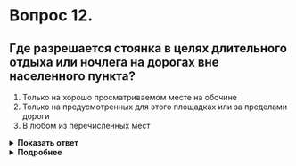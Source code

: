 # Вопрос 12.

## Где разрешается стоянка в целях длительного отдыха или ночлега на дорогах вне населенного пункта?

1. Только на хорошо просматриваемом месте на обочине
2. Только на предусмотренных для этого площадках или за пределами дороги
3. В любом из перечисленных мест

<details>
<summary><b>Показать ответ</b></summary>
Правильный ответ: 2
</details>
<details>
<summary><b>Подробнее</b></summary>
Стоянка с целью длительного отдыха, ночлега и тому подобное вне населенного пункта разрешается только на предусмотренных для этого площадках или за пределами дороги.
(Пункт 12.3 ПДД)
</details>